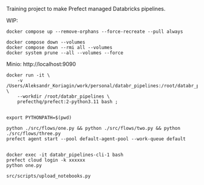 Training project to make Prefect managed Databricks pipelines.

WIP:

```shell
docker compose up --remove-orphans --force-recreate --pull always

docker compose down --volumes
docker compose down --rmi all --volumes
docker system prune --all --volumes --force
```

Minio: http://localhost:9090

```shell
docker run -it \
    -v /Users/Aleksandr_Koriagin/work/personal/databr_pipelines:/root/databr_pipelines \
    --workdir /root/databr_pipelines \
    prefecthq/prefect:2-python3.11 bash ;


export PYTHONPATH=$(pwd)

python ./src/flows/one.py && python ./src/flows/two.py && python ./src/flows/three.py
prefect agent start --pool default-agent-pool --work-queue default


docker exec -it databr_pipelines-cli-1 bash
prefect cloud login -k xxxxxx
python one.py
```

`src/scripts/upload_notebooks.py`
